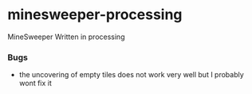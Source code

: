 # minesweeper-processing
MineSweeper Written in processing


### Bugs

- the uncovering of empty tiles does not work very well but I probably wont fix it
